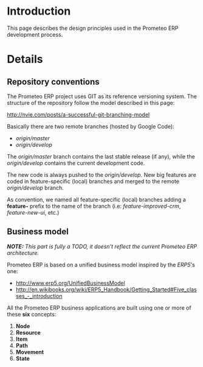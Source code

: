 # Introduction #

This page describes the design principles used in the Prometeo ERP development process.


# Details #

## Repository conventions ##

The Prometeo ERP project uses GIT as its reference versioning system. The structure of the repository follow the model described in this page:

http://nvie.com/posts/a-successful-git-branching-model

Basically there are two remote branches (hosted by Google Code):

  * _origin/master_
  * _origin/develop_

The _origin/master_ branch contains the last stable release (if any), while the _origin/develop_ contains the current development code.

The new code is always pushed to the _origin/develop_. New big features are coded in feature-specific (local) branches and merged to the remote _origin/develop_ branch.

As convention, we named all feature-specific (local) branches adding a **feature-** prefix to the name of the branch (i.e: _feature-improved-crm_, _feature-new-ui_, etc.)

## Business model ##

_**NOTE:** This part is fully a TODO, it doesn't reflect the current Prometeo ERP architecture._

Prometeo ERP is based on a unified business model inspired by the _ERP5_'s one:

  * http://www.erp5.org/UnifiedBusinessModel
  * http://en.wikibooks.org/wiki/ERP5_Handbook/Getting_Started#Five_classes_-_introduction

All the Prometeo ERP business applications are built using one or more of these **six** concepts:

  1. **Node**
  1. **Resource**
  1. **Item**
  1. **Path**
  1. **Movement**
  1. **State**
